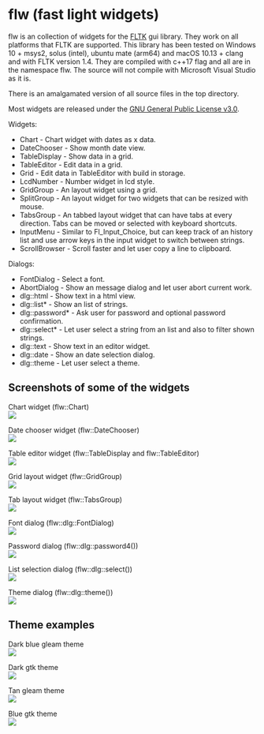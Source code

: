 # flw (fast light widgets)

flw is an collection of widgets for the [FLTK](http://www.fltk.org) gui library.
They work on all platforms that FLTK are supported.
This library has been tested on Windows 10 + msys2, solus (intel), ubuntu mate (arm64) and macOS 10.13 + clang and with FLTK version 1.4.
They are compiled with c++17 flag and all are in the namespace flw. The source will not compile with Microsoft Visual Studio as it is.

There is an amalgamated version of all source files in the top directory.

Most widgets are released under the [GNU General Public License v3.0](LICENSE).

Widgets:
* Chart - Chart widget with dates as x data.
* DateChooser - Show month date view.
* TableDisplay - Show data in a grid.
* TableEditor - Edit data in a grid.
* Grid - Edit data in TableEditor with build in storage.
* LcdNumber - Number widget in lcd style.
* GridGroup - An layout widget using a grid.
* SplitGroup - An layout widget for two widgets that can be resized with mouse.
* TabsGroup - An tabbed layout widget that can have tabs at every direction. Tabs can be moved or selected with keyboard shortcuts.
* InputMenu - Similar to Fl_Input_Choice, but can keep track of an history list and use arrow keys in the input widget to switch between strings.
* ScrollBrowser - Scroll faster and let user copy a line to clipboard.

Dialogs:
* FontDialog - Select a font.
* AbortDialog - Show an message dialog and let user abort current work.
* dlg::html - Show text in a html view.
* dlg::list* - Show an list of strings.
* dlg::password* - Ask user for password and optional password confirmation.
* dlg::select* - Let user select a string from an list and also to filter shown strings.
* dlg::text - Show text in an editor widget.
* dlg::date - Show an date selection dialog.
* dlg::theme - Let user select a theme.

## Screenshots of some of the widgets

Chart widget (flw::Chart)<br>
<img src="images/chart.png"/>

Date chooser widget (flw::DateChooser)<br>
<img src="images/datechooser.png"/>

Table editor widget (flw::TableDisplay and flw::TableEditor)<br>
<img src="images/tableeditor.png"/>

Grid layout widget (flw::GridGroup)<br>
<img src="images/gridgroup.png"/>

Tab layout widget (flw::TabsGroup)<br>
<img src="images/tabsgroup.png"/>

Font dialog (flw::dlg::FontDialog)<br>
<img src="images/font_dialog.png"/>

Password dialog (flw::dlg::password4())<br>
<img src="images/password_dialog.png"/>

List selection dialog (flw::dlg::select())<br>
<img src="images/list_dialog.png"/>

Theme dialog (flw::dlg::theme())<br>
<img src="images/theme_dialog.png"/>

## Theme examples

Dark blue gleam theme<br>
<img src="images/darkblue_gleam_theme.png"/>

Dark gtk theme<br>
<img src="images/dark_gtk_theme.png"/>

Tan gleam theme<br>
<img src="images/tan_gleam_theme.png"/>

Blue gtk theme<br>
<img src="images/bluegtk_theme.png"/>
